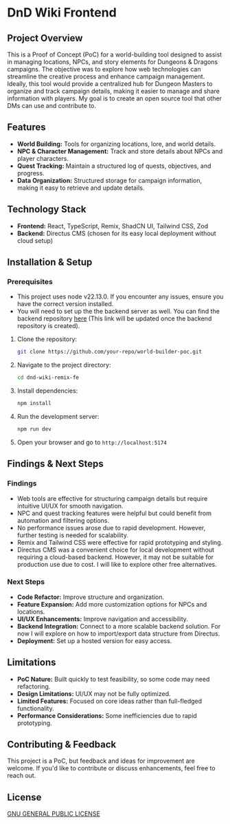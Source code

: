 # DnD Wiki Frontend

## Project Overview

This is a Proof of Concept (PoC) for a world-building tool designed to assist in managing locations, NPCs, and story elements for Dungeons & Dragons campaigns. The objective was to explore how web technologies can streamline the creative process and enhance campaign management. Ideally, this tool would provide a centralized hub for Dungeon Masters to organize and track campaign details, making it easier to manage and share information with players. My goal is to create an open source tool that other DMs can use and contribute to.

## Features

- **World Building:** Tools for organizing locations, lore, and world details.
- **NPC & Character Management:** Track and store details about NPCs and player characters.
- **Quest Tracking:** Maintain a structured log of quests, objectives, and progress.
- **Data Organization:** Structured storage for campaign information, making it easy to retrieve and update details.

## Technology Stack

- **Frontend:** React, TypeScript, Remix, ShadCN UI, Tailwind CSS, Zod
- **Backend:** Directus CMS (chosen for its easy local deployment without cloud setup)

## Installation & Setup

### Prerequisites

- This project uses node v22.13.0. If you encounter any issues, ensure you have the correct version installed.
- You will need to set up the the backend server as well. You can find the backend repository [here](...) (This link will be updated once the backend repository is created).

1. Clone the repository:
   ```sh
   git clone https://github.com/your-repo/world-builder-poc.git
   ```
2. Navigate to the project directory:
   ```sh
   cd dnd-wiki-remix-fe
   ```
3. Install dependencies:
   ```sh
   npm install
   ```
4. Run the development server:
   ```sh
   npm run dev
   ```
5. Open your browser and go to `http://localhost:5174`

## Findings & Next Steps

### Findings

- Web tools are effective for structuring campaign details but require intuitive UI/UX for smooth navigation.
- NPC and quest tracking features were helpful but could benefit from automation and filtering options.
- No performance issues arose due to rapid development. However, further testing is needed for scalability.
- Remix and Tailwind CSS were effective for rapid prototyping and styling.
- Directus CMS was a convenient choice for local development without requiring a cloud-based backend. However, it may not be suitable for production use due to cost. I will like to explore other free alternatives.

### Next Steps

- **Code Refactor:** Improve structure and organization.
- **Feature Expansion:** Add more customization options for NPCs and locations.
- **UI/UX Enhancements:** Improve navigation and accessibility.
- **Backend Integration:** Connect to a more scalable backend solution. For now I will explore on how to import/export data structure from Directus.
- **Deployment:** Set up a hosted version for easy access.

## Limitations

- **PoC Nature:** Built quickly to test feasibility, so some code may need refactoring.
- **Design Limitations:** UI/UX may not be fully optimized.
- **Limited Features:** Focused on core ideas rather than full-fledged functionality.
- **Performance Considerations:** Some inefficiencies due to rapid prototyping.

## Contributing & Feedback

This project is a PoC, but feedback and ideas for improvement are welcome. If you'd like to contribute or discuss enhancements, feel free to reach out.

## License

[GNU GENERAL PUBLIC LICENSE](LICENSE)

